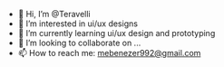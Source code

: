 - 👋 Hi, I’m @Teravelli
- 👀 I’m interested in ui/ux designs
- 🌱 I’m currently learning ui/ux design and prototyping 
- 💞️ I’m looking to collaborate on ...
- 📫 How to reach me: mebenezer992@gmail.com

<!---
Teravelli/Teravelli is a ✨ special ✨ repository because its `README.md` (this file) appears on your GitHub profile.
You can click the Preview link to take a look at your changes.
--->
